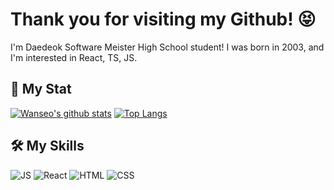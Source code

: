 # Thank you for visiting my Github! 😝
I'm Daedeok Software Meister High School student!
I was born in 2003, and I'm interested in React, TS, JS.

## 🚥 My Stat
[![Wanseo's github stats](https://github-readme-stats.vercel.app/api?username=Sonwanseo&bg_color=30,ed6159,6cadef&title_color=fff&text_color=fff)](https://github.com/anuraghazra/github-readme-stats)
[![Top Langs](https://github-readme-stats.vercel.app/api/top-langs/?username=Sonwanseo&layout=compact&show_icons=true&theme=dracula)](https://github.com/anuraghazra/github-readme-stats)

## 🛠 My Skills
![JS](https://img.shields.io/badge/JavaScript-%E2%98%85%E2%98%85%E2%98%85%E2%98%85%E2%98%85-B7472A?style=&logo=JavaScript)
![React](https://img.shields.io/badge/React-%E2%98%85%E2%98%85%E2%98%85%E2%98%85%E2%98%85-B7472A?style=&logo=React)
![HTML](https://img.shields.io/badge/Html-%E2%98%85%E2%98%85%E2%98%85%E2%98%85%E2%98%85-B7472A?style=&logo=Html)
![CSS](https://img.shields.io/badge/Css-%E2%98%85%E2%98%85%E2%98%85%E2%98%85%E2%98%85-B7472A?style=&logo=Css)
